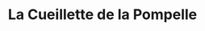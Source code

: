 ---
title: "La Cueillette de la Pompelle"
url: /saint-leonard/la-cueillette-de-la-pompelle/
shop: ferme
---
